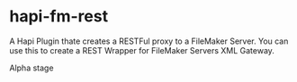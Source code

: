 # hapi-fm-rest

A Hapi Plugin thate creates a RESTFul proxy to a FileMaker Server.  You can use this to create a REST Wrapper for FileMaker Servers XML Gateway.

Alpha stage
